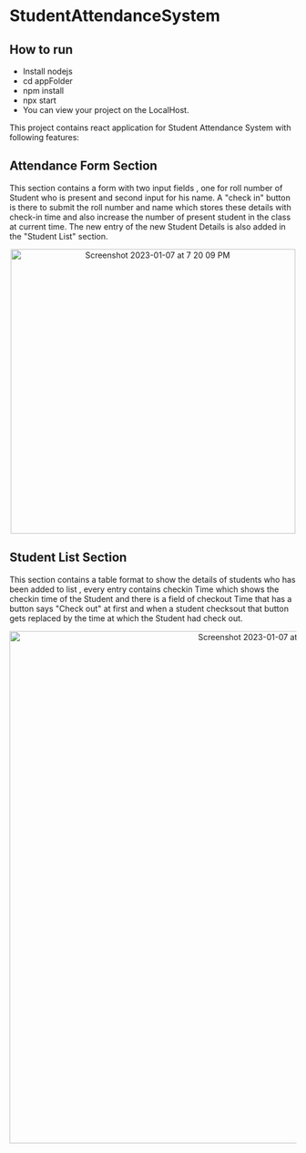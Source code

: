 # StudentAttendanceSystem

## How to run
- Install nodejs
- cd appFolder
- npm install
- npx start
- You can view your project on the LocalHost.



This project contains react application for Student Attendance System with following features:

## Attendance Form Section
This section contains a form with two input fields , one for roll number of Student who is present and second input for his name. A "check in" button is there to submit the roll number and name which stores these details with check-in time and also increase the number of present student in the class at current time. The new entry of the new Student Details is also added in the "Student List" section.

<p align="center">
<img width="500" alt="Screenshot 2023-01-07 at 7 20 09 PM" src="https://user-images.githubusercontent.com/85778092/211154080-1a00cc69-14db-4149-acc4-166d697e1d0a.png">
</p>

## Student List Section
This section contains a table format to show the details of students who has been added to list , every entry contains checkin Time which shows the checkin time of the Student and there is a field of checkout Time that has a button says "Check out" at first and when a student checksout that button gets replaced by the time at which the Student had check out.

<p align="center">
<img width="900" alt="Screenshot 2023-01-07 at 7 27 46 PM" src="https://user-images.githubusercontent.com/85778092/211154421-f6f57ca8-a2ef-46de-be67-db33bec8dec2.png">
</p>




